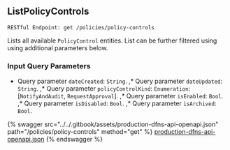 
## ListPolicyControls
`RESTful Endpoint: get /policies/policy-controls`

Lists all available `PolicyControl` entities. List can be further filtered using using additional parameters below.


### Input Query Parameters
* Query parameter `dateCreated`: `String`. ,* Query parameter `dateUpdated`: `String`. ,* Query parameter `policyControlKind`: `Enumeration`: [`NotifyAndAudit`, `RequestApproval`]. ,* Query parameter `isEnabled`: `Bool`. ,* Query parameter `isDisabled`: `Bool`. ,* Query parameter `isArchived`: `Bool`.  
  


{% swagger src="../../.gitbook/assets/production-dfns-api-openapi.json" path="/policies/policy-controls" method="get" %}
[production-dfns-api-openapi.json](../../.gitbook/assets/production-dfns-api-openapi.json)
{% endswagger %}
